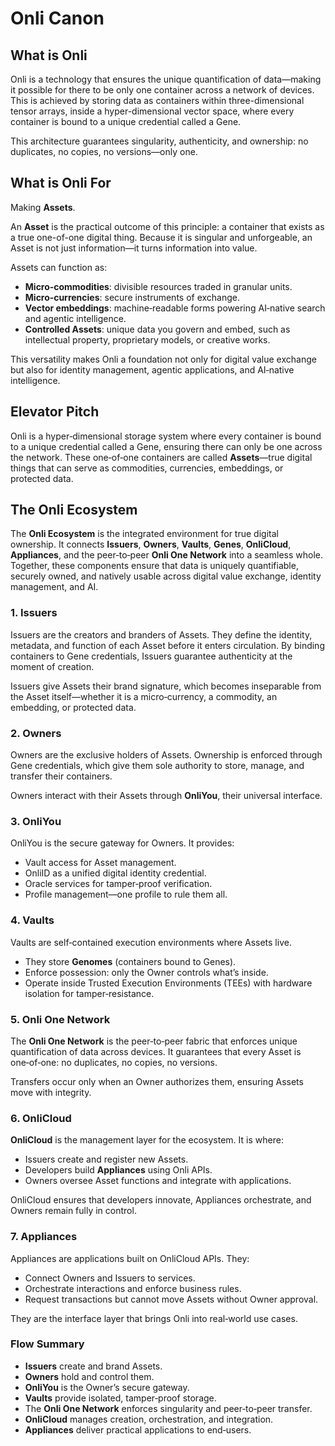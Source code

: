# Onli Canon

## What is Onli

Onli is a technology that ensures the unique quantification of data—making it possible for there to be only one container across a network of devices. This is achieved by storing data as containers within three-dimensional tensor arrays, inside a hyper-dimensional vector space, where every container is bound to a unique credential called a Gene.

This architecture guarantees singularity, authenticity, and ownership: no duplicates, no copies, no versions—only one.

## What is Onli For

Making **Assets**.

An **Asset** is the practical outcome of this principle: a container that exists as a true one-of-one digital thing. Because it is singular and unforgeable, an Asset is not just information—it turns information into value.

Assets can function as:

- **Micro‑commodities**: divisible resources traded in granular units.
- **Micro‑currencies**: secure instruments of exchange.
- **Vector embeddings**: machine‑readable forms powering AI‑native search and agentic intelligence.
- **Controlled Assets**: unique data you govern and embed, such as intellectual property, proprietary models, or creative works.

This versatility makes Onli a foundation not only for digital value exchange but also for identity management, agentic applications, and AI‑native intelligence.

## Elevator Pitch

Onli is a hyper‑dimensional storage system where every container is bound to a unique credential called a Gene, ensuring there can only be one across the network. These one‑of‑one containers are called **Assets**—true digital things that can serve as commodities, currencies, embeddings, or protected data.

## The Onli Ecosystem

The **Onli Ecosystem** is the integrated environment for true digital ownership. It connects **Issuers**, **Owners**, **Vaults**, **Genes**, **OnliCloud**, **Appliances**, and the peer‑to‑peer **Onli One Network** into a seamless whole. Together, these components ensure that data is uniquely quantifiable, securely owned, and natively usable across digital value exchange, identity management, and AI.

### 1. Issuers

Issuers are the creators and branders of Assets. They define the identity, metadata, and function of each Asset before it enters circulation. By binding containers to Gene credentials, Issuers guarantee authenticity at the moment of creation.

Issuers give Assets their brand signature, which becomes inseparable from the Asset itself—whether it is a micro‑currency, a commodity, an embedding, or protected data.

### 2. Owners

Owners are the exclusive holders of Assets. Ownership is enforced through Gene credentials, which give them sole authority to store, manage, and transfer their containers.

Owners interact with their Assets through **OnliYou**, their universal interface.

### 3. OnliYou

OnliYou is the secure gateway for Owners. It provides:

- Vault access for Asset management.
- OnliID as a unified digital identity credential.
- Oracle services for tamper‑proof verification.
- Profile management—one profile to rule them all.

### 4. Vaults

Vaults are self‑contained execution environments where Assets live.

- They store **Genomes** (containers bound to Genes).
- Enforce possession: only the Owner controls what’s inside.
- Operate inside Trusted Execution Environments (TEEs) with hardware isolation for tamper‑resistance.

### 5. Onli One Network

The **Onli One Network** is the peer‑to‑peer fabric that enforces unique quantification of data across devices. It guarantees that every Asset is one‑of‑one: no duplicates, no copies, no versions.

Transfers occur only when an Owner authorizes them, ensuring Assets move with integrity.

### 6. OnliCloud

**OnliCloud** is the management layer for the ecosystem. It is where:

- Issuers create and register new Assets.
- Developers build **Appliances** using Onli APIs.
- Owners oversee Asset functions and integrate with applications.

OnliCloud ensures that developers innovate, Appliances orchestrate, and Owners remain fully in control.

### 7. Appliances

Appliances are applications built on OnliCloud APIs. They:

- Connect Owners and Issuers to services.
- Orchestrate interactions and enforce business rules.
- Request transactions but cannot move Assets without Owner approval.

They are the interface layer that brings Onli into real‑world use cases.

### Flow Summary

- **Issuers** create and brand Assets.
- **Owners** hold and control them.
- **OnliYou** is the Owner’s secure gateway.
- **Vaults** provide isolated, tamper‑proof storage.
- The **Onli One Network** enforces singularity and peer‑to‑peer transfer.
- **OnliCloud** manages creation, orchestration, and integration.
- **Appliances** deliver practical applications to end‑users.
